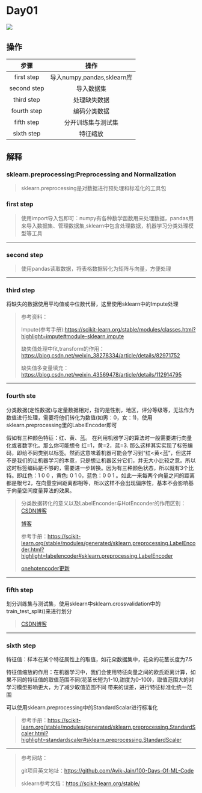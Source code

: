 # Day01

![](/image/01.jpg)

## 操作

|    步骤     |            操作            |
| :---------: | :------------------------: |
| first step  | 导入numpy,pandas,sklearn库 |
| second step |         导入数据集         |
| third step  |        处理缺失数据        |
| fourth step |        编码分类数据        |
| fifth step  |     分开训练集与测试集     |
| sixth step  |          特征缩放          |





## 解释

### sklearn.preprocessing:Preprocessing and Normalization

> sklearn.preprocessing是对数据进行预处理和标准化的工具包



### first step

> 使用import导入包即可：numpy有各种数学函数用来处理数据，pandas用来导入数据集、管理数据集,sklearn中包含处理数据，机器学习分类处理模型等工具





---



### second step

> 使用pandas读取数据，将表格数据转化为矩阵与向量，方便处理





---



### third step

将缺失的数据使用平均值或中位数代替，这里使用sklearn中的Impute处理



> 参考资料：
>
> Impute(参考手册):https://scikit-learn.org/stable/modules/classes.html?highlight=impute#module-sklearn.impute
>
> 缺失值处理中fit,transform的作用：https://blog.csdn.net/weixin_38278334/article/details/82971752
>
> 缺失值多变量填充：https://blog.csdn.net/weixin_43569478/article/details/112914795



---



### fourth ste

分类数据(定性数据)与定量数据相对，指的是性别，地区，评分等级等，无法作为数值进行处理，需要将他们转化为数值(如男：0，女：1)，使用sklearn.preprocessing里的LabelEncoder即可

假如有三种颜色特征：红、黄、蓝。 在利用机器学习的算法时一般需要进行向量化或者数字化。那么你可能想令 红=1，黄=2，蓝=3. 那么这样其实实现了标签编码，即给不同类别以标签。然而这意味着机器可能会学习到“红<黄<蓝”，但这并不是我们的让机器学习的本意，只是想让机器区分它们，并无大小比较之意。所以这时标签编码是不够的，需要进一步转换。因为有三种颜色状态，所以就有3个比特。即红色：1 0 0 ，黄色: 0 1 0，蓝色：0 0 1 。如此一来每两个向量之间的距离都是根号2，在向量空间距离都相等，所以这样不会出现偏序性，基本不会影响基于向量空间度量算法的效果。



> 分类数据转化的意义以及LabelEnconder与HotEnconder的作用区别：[CSDN博客](https://blog.csdn.net/accumulate_zhang/article/details/78510571?ops_request_misc=%257B%2522request%255Fid%2522%253A%2522164827123716780357289243%2522%252C%2522scm%2522%253A%252220140713.130102334..%2522%257D&request_id=164827123716780357289243&biz_id=0&utm_medium=distribute.pc_search_result.none-task-blog-2~all~baidu_landing_v2~default-4-78510571.142^v5^pc_search_result_control_group,143^v6^register&utm_term=OneHotEncoder&spm=1018.2226.3001.4187)
>
> [博客](https://blog.csdn.net/qq_39072627/article/details/120740720?spm=1001.2101.3001.6661.1&utm_medium=distribute.pc_relevant_t0.none-task-blog-2%7Edefault%7ECTRLIST%7ERate-1.pc_relevant_antiscanv2&depth_1-utm_source=distribute.pc_relevant_t0.none-task-blog-2%7Edefault%7ECTRLIST%7ERate-1.pc_relevant_antiscanv2&utm_relevant_index=1)
>
> 参考手册：https://scikit-learn.org/stable/modules/generated/sklearn.preprocessing.LabelEncoder.html?highlight=labelencoder#sklearn.preprocessing.LabelEncoder
>
> [onehotencoder更新](https://stackoverflow.com/questions/54345667/onehotencoder-categorical-features-deprecated-how-to-transform-specific-column)



---



### fifth step

划分训练集与测试集，使用sklearn中sklearn.crossvalidation中的train_test_split()来进行划分



> [CSDN博客](https://blog.csdn.net/wade1203/article/details/91453804?ops_request_misc=%257B%2522request%255Fid%2522%253A%2522164827349216780274153863%2522%252C%2522scm%2522%253A%252220140713.130102334.pc%255Fall.%2522%257D&request_id=164827349216780274153863&biz_id=0&utm_medium=distribute.pc_search_result.none-task-blog-2~all~first_rank_ecpm_v1~rank_v31_ecpm-1-91453804.142^v5^pc_search_result_control_group,143^v6^register&utm_term=sklearn%E5%88%92%E5%88%86%E6%B5%8B%E8%AF%95%E9%9B%86%E4%B8%8E%E8%AE%AD%E7%BB%83%E9%9B%86&spm=1018.2226.3001.4187)





---



### sixth step

特征值：样本在某个特征属性上的取值，如花朵数据集中，花朵的花茎长度为7.5

特征值缩放的作用：在机器学习中，我们会使用特征向量之间的欧氏距离计算，如果不同的特征值的取值范围不同(花茎长短为1-10,甜度为0-100)，取值范围大的对学习模型影响更大，为了减少取值范围不同     带来的误差，进行特征标准化统一范围

可以使用sklearn.preprocessing中的StandardScalar进行标准化

> 参考手册：https://scikit-learn.org/stable/modules/generated/sklearn.preprocessing.StandardScaler.html?highlight=standardscaler#sklearn.preprocessing.StandardScaler



---









> 参考网站：
>
> git项目英文地址：https://github.com/Avik-Jain/100-Days-Of-ML-Code
>
> sklearn参考文档：https://scikit-learn.org/stable/



